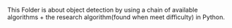 This Folder is about object detection by using  a chain of available algorithms + the research algorithm(found when meet difficulty) in Python.
